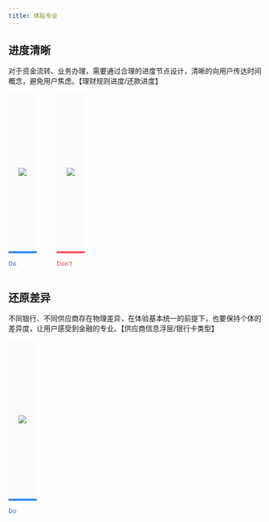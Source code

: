 ```yaml
---
title: 体贴专业
---
```


<style>
.doc-cutline-wrapper{
  display: flex;
}
.doc-cutline{
  position: relative;
  display: inline-flex;
  margin-bottom: 42px;
  padding: 20px;
  background: #F9FAFB;
  box-sizing: border-box;
  align-items: center;
  justify-content: center;
  min-height: 320px;
  max-width: 45%;
}
.doc-cutline:after{
  position: absolute;
  bottom: -32px;
  left: 0;
  font-size: 12px;
  font-weight: 500;
}
.doc-cutline.do{
  margin-right: 40px;
  border-bottom: solid 4px #2F86F6;
}
.doc-cutline.do:after{
  content: "Do";
  color: #2F86F6;
}
.doc-cutline.donot{
  border-bottom: solid 4px #FF5257;
}
.doc-cutline.donot:after{
  content: "Don't";
  color: #FF5257;
}
.doc-cutline-item{
  display: flex;
  align-items: center;
  justify-content: center;
}
.doc-cutline-item.horizon img{
  width: 100%;
}
.doc-cutline-item.vertical img{
  width: auto;
  height: 100%;
}

@media (max-width: 750px) {
  .doc-cutline-wrapper{
    flex-direction: column;
  }
  .doc-cutline{
    max-width: 100%;
  }
  .doc-cutline.do{
    margin-right: 0;
  }
}
</style>

## 进度清晰

对于资金流转、业务办理，需要通过合理的进度节点设计，清晰的向用户传达时间概念，避免用户焦虑。【理财规则进度/还款进度】


<div class="doc-cutline-wrapper">
  <div class="doc-cutline do">
    <div class="doc-cutline-item">
      <img src="https://pt-starimg.didistatic.com/static/starimg/img/NGwne2FMQv1545911061860.png">
    </div>
  </div>
  <div class="doc-cutline donot">
    <div class="doc-cutline-item">
      <img src="https://pt-starimg.didistatic.com/static/starimg/img/N6fHIqY5PO1545911064113.png">
    </div>
  </div>
</div>

## 还原差异

不同银行、不同供应商存在物理差异，在体验基本统一的前提下，也要保持个体的差异度，让用户感受到金融的专业。【供应商信息浮层/银行卡类型】

<div class="doc-cutline-wrapper">
  <div class="doc-cutline do">
    <div class="doc-cutline-item">
      <img src="https://pt-starimg.didistatic.com/static/starimg/img/j1hfoR4axj1545911194083.png">
    </div>
  </div>
</div>
